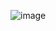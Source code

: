 ![image](https://github.com/DanteDeFlorencia77/MC/assets/4090490/a2e789c3-e20c-44cb-8512-091793b78a3c)



